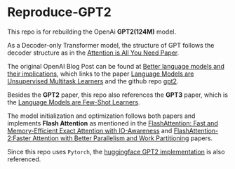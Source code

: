 # Reproduce-GPT2
This repo is for rebuilding the OpenAi **GPT2(124M)** model.

As a Decoder-only Transformer model, the structure of GPT follows the decoder structure as in the [Attention is All You Need Paper](https://arxiv.org/pdf/1706.03762).

The original OpenAI Blog Post can be found at [Better language models and their implications](https://openai.com/index/better-language-models/), which links to the paper [Language Models are Unsupervised Multitask Learners](https://cdn.openai.com/better-language-models/language_models_are_unsupervised_multitask_learners.pdf) and the github repo [gpt2](https://github.com/openai/gpt-2).

Besides the **GPT2** paper, this repo also references the **GPT3** paper, which is the [Language Models are Few-Shot Learners](https://arxiv.org/pdf/2005.14165).

The model initialization and optimization follows both papers and implements **Flash Attention** as mentioned in the [FlashAttention: Fast and Memory-Efficient Exact Attention with IO-Awareness](https://arxiv.org/pdf/2205.14135) and [FlashAttention-2:Faster Attention with Better Parallelism and Work Partitioning](https://arxiv.org/pdf/2307.08691) papers.

Since this repo uses `Pytorch`, the [huggingface GPT2 implementation](https://github.com/huggingface/transformers/blob/main/src/transformers/models/gpt2/modeling_gpt2.py) is also referenced.
